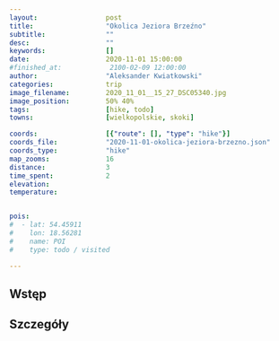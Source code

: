 ```yaml
---
layout:                 post
title:                  "Okolica Jeziora Brzeźno"
subtitle:               ""
desc:                   ""
keywords:               []
date:                   2020-11-01 15:00:00
#finished_at:            2100-02-09 12:00:00
author:                 "Aleksander Kwiatkowski"
categories:             trip
image_filename:         2020_11_01__15_27_DSC05340.jpg
image_position:         50% 40%
tags:                   [hike, todo]
towns:                  [wielkopolskie, skoki]

coords:                 [{"route": [], "type": "hike"}]
coords_file:            "2020-11-01-okolica-jeziora-brzezno.json"
coords_type:            "hike"
map_zooms:              16
distance:               3
time_spent:             2
elevation:
temperature:


pois:
#  - lat: 54.45911
#    lon: 18.56281
#    name: POI
#    type: todo / visited

---
```



## Wstęp

## Szczegóły
